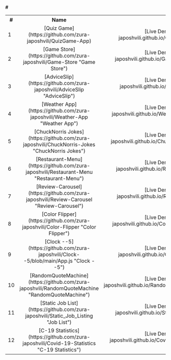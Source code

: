 #### #<table>

  <tbody>
    <tr>
      <th>#</th>
      <th align="center">Name</th>
      <th align="right">Live Demo</th>
    </tr>
    <tr>
      <td>1</td>
      <td align="center">[Quiz Game](https://github.com/zura-japoshvili/QuizGame-App)</td>
      <td align="right">[Live Demo](https://zura-japoshvili.github.io/QuizGame-App/)</td>
    </tr>
    <tr>
      <td>2</td>
      <td align="center">[Game Store](https://github.com/zura-japoshvili/Game-Store "Game Store")</td>
      <td align="right">[Live Demo](https://zura-japoshvili.github.io/Game-Store/ "Live Demo")</td>
    </tr>
    <tr>
      <td>3</td>
      <td align="center">[AdviceSlip](https://github.com/zura-japoshvili/AdviceSlip "AdviceSlip")</td>
      <td align="right">[Live Demo](https://zura-japoshvili.github.io/AdviceSlip/ "Live Demo")</td>
    </tr>
	    <tr>
      <td>4</td>
      <td align="center">[Weather App](https://github.com/zura-japoshvili/Weather-App "Weather App")</td>
      <td align="right">[Live Demo](https://zura-japoshvili.github.io/Weather-App/ "Live Demo")</td>
    </tr>
		    <tr>
      <td>5</td>
      <td align="center">[ChuckNorris Jokes](https://github.com/zura-japoshvili/ChuckNorris-Jokes "ChuckNorris Jokes")</td>
      <td align="right">[Live Demo](https://zura-japoshvili.github.io/ChuckNorris-Jokes/ "Live Demo")</td>
    </tr>
		    <tr>
      <td>6</td>
      <td align="center">[Restaurant-Menu](https://github.com/zura-japoshvili/Restaurant-Menu "Restaurant-Menu")</td>
      <td align="right">[Live Demo](https://zura-japoshvili.github.io/Restaurant-Menu/ "Live Demo")</td>
    </tr>	    <tr>
      <td>7</td>
      <td align="center">[Review-Carousel](https://github.com/zura-japoshvili/Review-Carousel "Review-Carousel")</td>
      <td align="right">[Live Demo](https://zura-japoshvili.github.io/Review-Carousel/ "Live Demo")</td>
    </tr>	    <tr>
      <td>8</td>
      <td align="center">[Color Flipper](https://github.com/zura-japoshvili/Color-Flipper "Color Flipper")</td>
      <td align="right">[Live Demo](https://zura-japoshvili.github.io/Color-Flipper/ "Live Demo")</td>
    </tr>	    <tr>
      <td>9</td>
      <td align="center">[Clock --5](https://github.com/zura-japoshvili/Clock--5/blob/main/App.js "Clock --5")</td>
      <td align="right">[Live Demo](https://zura-japoshvili.github.io/Clock--5/# "Live Demo")</td>
    </tr>
	 <tr>
      <td>10</td>
      <td align="center">[RandomQuoteMachine](https://github.com/zura-japoshvili/RandomQuoteMachine "RandomQuoteMachine")</td>
      <td align="right">[Live Demo](https://zura-japoshvili.github.io/RandomQuoteMachine/ "Live Demo")</td>
    </tr>
		 <tr>
      <td>11</td>
      <td align="center">[Static Job List](https://github.com/zura-japoshvili/Static_Job_Listing "Job List")</td>
      <td align="right">[Live Demo](https://zura-japoshvili.github.io/Static_Job_Listing/ "Live Demo")</td>
    </tr>
		 <tr>
      <td>12</td>
      <td align="center">[C-19 Statistics](https://github.com/zura-japoshvili/Covid-19-Statistics "C-19 Statistics")</td>
      <td align="right">[Live Demo](https://zura-japoshvili.github.io/Covid-19-Statistics/ "Live Demo")</td>
    </tr>
  </tbody>
</table>
